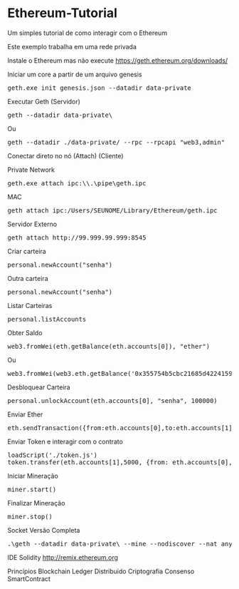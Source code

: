 # Ethereum-Tutorial
Um simples tutorial de como interagir com o Ethereum

Este exemplo trabalha em uma rede privada

Instale o Ethereum mas não execute
https://geth.ethereum.org/downloads/

Iniciar um core a partir de um arquivo genesis
<pre>
geth.exe init genesis.json --datadir data-private
</pre>

Executar Geth (Servidor)
<pre>
geth --datadir data-private\
</pre>
Ou
<pre>
geth --datadir ./data-private/ --rpc --rpcapi "web3,admin"
</pre>

Conectar direto no nó (Attach) (Cliente)

Private Network
<pre>
geth.exe attach ipc:\\.\pipe\geth.ipc
</pre>

MAC
<pre>
geth attach ipc:/Users/SEUNOME/Library/Ethereum/geth.ipc
</pre>

Servidor Externo
<pre>
geth attach http://99.999.99.999:8545
</pre>

Criar carteira
<pre>
personal.newAccount("senha")
</pre>

Outra carteira
<pre>
personal.newAccount("senha")
</pre>

Listar Carteiras
<pre>
personal.listAccounts
</pre>

Obter Saldo
<pre>
web3.fromWei(eth.getBalance(eth.accounts[0]), "ether")
</pre>
Ou
<pre>
web3.fromWei(web3.eth.getBalance('0x355754b5cbc21685d42241594b2c06a2ef5f****'),'ether')
</pre>

Desbloquear Carteira
<pre>
personal.unlockAccount(eth.accounts[0], "senha", 100000)
</pre>

Enviar Ether
<pre>
eth.sendTransaction({from:eth.accounts[0],to:eth.accounts[1], value:web3.toWei(7,"ether")})
</pre>

Enviar Token e interagir com o contrato
<pre>
loadScript('./token.js')
token.transfer(eth.accounts[1],5000, {from: eth.accounts[0], gas: 900000});
</pre>

Iniciar Mineração
<pre>
miner.start()
</pre>

Finalizar Mineração
<pre>
miner.stop()
</pre>

Socket
Versão Completa
<pre>
.\geth --datadir data-private\ --mine --nodiscover --nat any --identity data-private --networkid 777 --port 30301 --verbosity 5 --ipcpath \\.\pipe\geth.ipc --rpc --rpcaddr 0.0.0.0 --rpcport 8545 --rpccorsdomain '*' --rpcapi personal,admin,db,eth,net,web3,miner,shh,txpool,debug --ws --wsaddr 0.0.0.0 --wsport 8546 --wsorigins '*' --wsapi personal,admin,db,eth,net,web3,miner,shh,txpool,debug --maxpeers 25 --etherbase 0 --gasprice 0 --targetgaslimit 9999999
</pre>

IDE Solidity
http://remix.ethereum.org

Princípios Blockchain
Ledger Distribuido
Criptografia
Consenso
SmartContract
